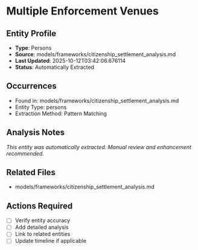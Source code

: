 # Multiple Enforcement Venues

## Entity Profile
- **Type**: Persons
- **Source**: models/frameworks/citizenship_settlement_analysis.md
- **Last Updated**: 2025-10-12T03:42:06.676114
- **Status**: Automatically Extracted

## Occurrences
- Found in: models/frameworks/citizenship_settlement_analysis.md
- Entity Type: persons
- Extraction Method: Pattern Matching

## Analysis Notes
*This entity was automatically extracted. Manual review and enhancement recommended.*

## Related Files
- models/frameworks/citizenship_settlement_analysis.md

## Actions Required
- [ ] Verify entity accuracy
- [ ] Add detailed analysis
- [ ] Link to related entities
- [ ] Update timeline if applicable
